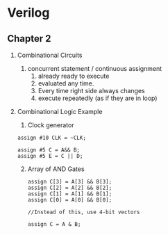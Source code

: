 # Verilog

## Chapter 2 

1. Combinational Circuits  
    1. concurrent statement / continuous assignment 
        1. already ready to execute 
        2. evaluated any time. 
        3. Every time right side always changes 
        4. execute repeatedly (as if they are in loop)

2. Combinational Logic Example 
      1. Clock generator 
      ```
      assign #10 CLK = ~CLK; 

      assign #5 C = A&& B; 
      assign #5 E = C || D;   
      ```
  
    2. Array of AND Gates 
    
          ```
          assign C[3] = A[3] && B[3];
          assign C[2] = A[2] && B[2];
          assign C[1] = A[1] && B[1];
          assign C[0] = A[0] && B[0];

          //Instead of this, use 4-bit vectors 

          assign C = A & B;
  ```
 

